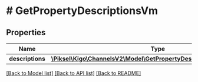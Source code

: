 # # GetPropertyDescriptionsVm

## Properties

Name | Type | Description | Notes
------------ | ------------- | ------------- | -------------
**descriptions** | [**\Piksel\Kigo\ChannelsV2\Model\GetPropertyDescriptionsDescriptionVm[]**](GetPropertyDescriptionsDescriptionVm.md) |  | [optional]

[[Back to Model list]](../../README.md#models) [[Back to API list]](../../README.md#endpoints) [[Back to README]](../../README.md)
